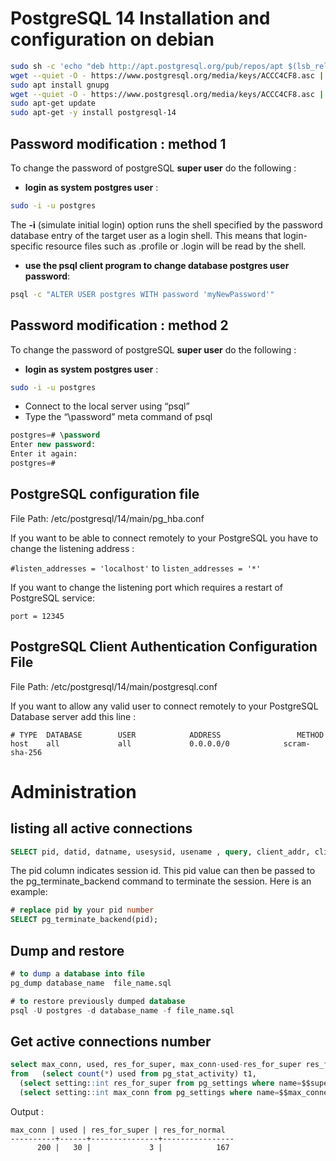 # PostgreSQL 14 Installation and configuration on debian
```bash
sudo sh -c 'echo "deb http://apt.postgresql.org/pub/repos/apt $(lsb_release -cs)-pgdg main" > /etc/apt/sources.list.d/pgdg.list'
wget --quiet -O - https://www.postgresql.org/media/keys/ACCC4CF8.asc | sudo apt-key add -
sudo apt install gnupg
wget --quiet -O - https://www.postgresql.org/media/keys/ACCC4CF8.asc | sudo apt-key add -
sudo apt-get update
sudo apt-get -y install postgresql-14
```
## Password modification : method 1
To change the password of postgreSQL **super user** do the following :
- **login as system postgres user** : 
```bash
sudo -i -u postgres
```

The **-i** (simulate initial login) option runs the shell specified by the password database entry of the target user as a login shell.  This means that login-specific resource files such as .profile or .login will be read by the shell.

- **use the psql client program to change database postgres user password**: 
```bash
psql -c "ALTER USER postgres WITH password 'myNewPassword'"
```
## Password modification : method 2
To change the password of postgreSQL **super user** do the following :
- **login as system postgres user** : 
```bash
sudo -i -u postgres
```
- Connect to the local server using “psql”
- Type the “\password” meta command of psql

```sql
postgres=# \password
Enter new password:
Enter it again:
postgres=#
```

## PostgreSQL configuration file
File Path: /etc/postgresql/14/main/pg_hba.conf

If you want to be able to connect remotely to your PostgreSQL you have to change the listening address :

```#listen_addresses = 'localhost'``` to ```listen_addresses = '*'```

If you want to change the listening port which requires a restart of PostgreSQL service:
```
port = 12345
```
## PostgreSQL Client Authentication Configuration File
File Path: /etc/postgresql/14/main/postgresql.conf

If you want to allow any valid user to connect remotely to your PostgreSQL Database server add this line :

```
# TYPE  DATABASE        USER            ADDRESS                 METHOD
host    all             all             0.0.0.0/0            scram-sha-256
```
# Administration

## listing all active connections
```sql
SELECT pid, datid, datname, usesysid, usename , query, client_addr, client_port, query_start, backend_start, wait_event, xact_start, state FROM pg_catalog.pg_stat_activity
```

The pid column indicates session id. This pid value can then be passed to the pg_terminate_backend command to terminate the session. Here is an example:
```sql
# replace pid by your pid number
SELECT pg_terminate_backend(pid);
```
## Dump and restore

```sql
# to dump a database into file
pg_dump database_name  file_name.sql
```

```sql
# to restore previously dumped database
psql -U postgres -d database_name -f file_name.sql
```
## Get active connections number

```sql
select max_conn, used, res_for_super, max_conn-used-res_for_super res_for_normal 
from   (select count(*) used from pg_stat_activity) t1,
  (select setting::int res_for_super from pg_settings where name=$$superuser_reserved_connections$$) t2,
  (select setting::int max_conn from pg_settings where name=$$max_connections$$) t3
```

Output :

```
max_conn | used | res_for_super | res_for_normal 
----------+------+---------------+----------------
      200 |   30 |             3 |            167
```
